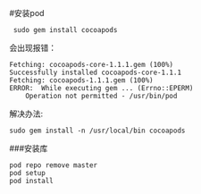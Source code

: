 #安装pod

	 sudo gem install cocoapods
	 
会出现报错：

	Fetching: cocoapods-core-1.1.1.gem (100%)
	Successfully installed cocoapods-core-1.1.1
	Fetching: cocoapods-1.1.1.gem (100%)
	ERROR:  While executing gem ... (Errno::EPERM)
	    Operation not permitted - /usr/bin/pod
	    
解决办法:
	
	sudo gem install -n /usr/local/bin cocoapods

###安装库

	pod repo remove master
	pod setup
	pod install